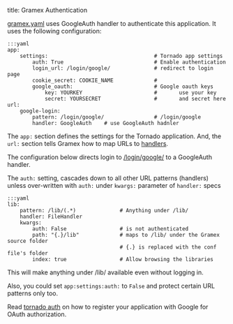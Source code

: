 title: Gramex Authentication

[gramex.yaml](gramex.yaml) uses GoogleAuth handler to authenticate this application. It uses the following configuration:

    :::yaml
    app:
        settings:                                  # Tornado app settings
            auth: True                             # Enable authentication
            login_url: /login/google/              # redirect to login page
            cookie_secret: COOKIE_NAME             #
            google_oauth:                          # Google oauth keys
                key: YOURKEY                       #       use your key
                secret: YOURSECRET                 #       and secret here
    url:
        google-login:
            pattern: /login/google/                # /login/google
            handler: GoogleAuth    # use GoogleAuth hadnler

The `app:` section defines the settings for the Tornado application. And, the `url:` section tells Gramex how to map URLs to [handlers](https://learn.gramener.com/gramex/handlers.html).

The configuration below directs login to [/login/google/](/login/google/) to a GoogleAuth handler.

The `auth:` setting, cascades down to all other URL patterns (handlers) unless over-written with `auth:` under `kwargs:` parameter of `handler:` specs

    :::yaml
    lib:
        pattern: /lib/(.*)              # Anything under /lib/
        handler: FileHandler
        kwargs:
            auth: False                 # is not authenticated
            path: "{.}/lib"             # maps to /lib/ under the Gramex source folder
                                        # {.} is replaced with the conf file's folder
            index: true                 # Allow browsing the libraries

This will make anything under /lib/ available even without logging in.

Also, you could set `app:settings:auth:` to `False` and protect certain URL patterns only too.

Read [tornado auth](http://www.tornadoweb.org/en/stable/auth.html#google) on how to register your application with Google for OAuth authorization.
